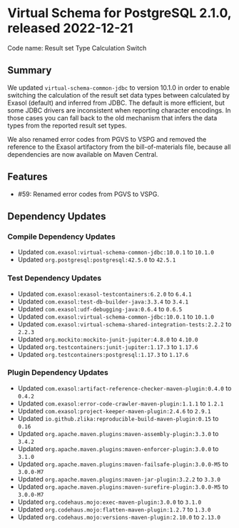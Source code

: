 # Virtual Schema for PostgreSQL 2.1.0, released 2022-12-21

Code name: Result set Type Calculation Switch

## Summary

We updated `virtual-schema-common-jdbc` to version 10.1.0 in order to enable switching the calculation of the result set data types between calculated by Exasol (default) and inferred from JDBC. The default is more efficient, but some JDBC drivers are inconsistent when reporting character encodings. In those cases you can fall back to the old mechanism that infers the data types from the reported result set types. 

We also renamed error codes from PGVS to VSPG and removed the reference to the Exasol artifactory from the bill-of-materials file, because all dependencies are now available on Maven Central.

## Features

* #59: Renamed error codes from PGVS to VSPG.

## Dependency Updates

### Compile Dependency Updates

* Updated `com.exasol:virtual-schema-common-jdbc:10.0.1` to `10.1.0`
* Updated `org.postgresql:postgresql:42.5.0` to `42.5.1`

### Test Dependency Updates

* Updated `com.exasol:exasol-testcontainers:6.2.0` to `6.4.1`
* Updated `com.exasol:test-db-builder-java:3.3.4` to `3.4.1`
* Updated `com.exasol:udf-debugging-java:0.6.4` to `0.6.5`
* Updated `com.exasol:virtual-schema-common-jdbc:10.0.1` to `10.1.0`
* Updated `com.exasol:virtual-schema-shared-integration-tests:2.2.2` to `2.2.3`
* Updated `org.mockito:mockito-junit-jupiter:4.8.0` to `4.10.0`
* Updated `org.testcontainers:junit-jupiter:1.17.3` to `1.17.6`
* Updated `org.testcontainers:postgresql:1.17.3` to `1.17.6`

### Plugin Dependency Updates

* Updated `com.exasol:artifact-reference-checker-maven-plugin:0.4.0` to `0.4.2`
* Updated `com.exasol:error-code-crawler-maven-plugin:1.1.1` to `1.2.1`
* Updated `com.exasol:project-keeper-maven-plugin:2.4.6` to `2.9.1`
* Updated `io.github.zlika:reproducible-build-maven-plugin:0.15` to `0.16`
* Updated `org.apache.maven.plugins:maven-assembly-plugin:3.3.0` to `3.4.2`
* Updated `org.apache.maven.plugins:maven-enforcer-plugin:3.0.0` to `3.1.0`
* Updated `org.apache.maven.plugins:maven-failsafe-plugin:3.0.0-M5` to `3.0.0-M7`
* Updated `org.apache.maven.plugins:maven-jar-plugin:3.2.2` to `3.3.0`
* Updated `org.apache.maven.plugins:maven-surefire-plugin:3.0.0-M5` to `3.0.0-M7`
* Updated `org.codehaus.mojo:exec-maven-plugin:3.0.0` to `3.1.0`
* Updated `org.codehaus.mojo:flatten-maven-plugin:1.2.7` to `1.3.0`
* Updated `org.codehaus.mojo:versions-maven-plugin:2.10.0` to `2.13.0`
